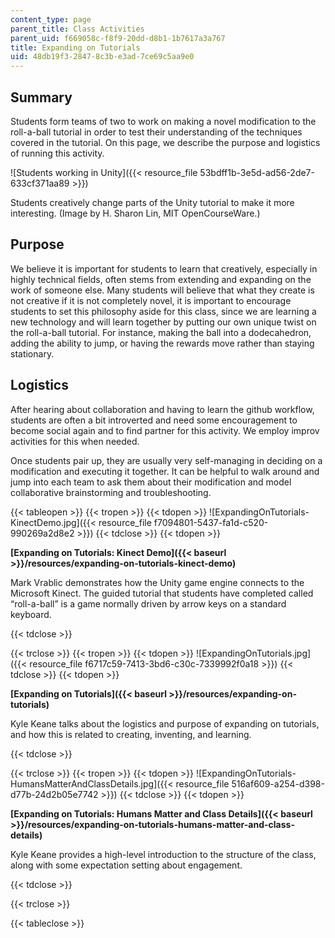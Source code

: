 ```yaml
---
content_type: page
parent_title: Class Activities
parent_uid: f669058c-f8f9-20dd-d8b1-1b7617a3a767
title: Expanding on Tutorials
uid: 48db19f3-2847-8c3b-e3ad-7ce69c5aa9e0
---
```


Summary
-------

Students form teams of two to work on making a novel modification to the roll-a-ball tutorial in order to test their understanding of the techniques covered in the tutorial. On this page, we describe the purpose and logistics of running this activity.

![Students working in Unity]({{< resource_file 53bdff1b-3e5d-ad56-2de7-633cf371aa89 >}})  

Students creatively change parts of the Unity tutorial to make it more interesting. (Image by H. Sharon Lin, MIT OpenCourseWare.)

Purpose
-------

We believe it is important for students to learn that creatively, especially in highly technical fields, often stems from extending and expanding on the work of someone else. Many students will believe that what they create is not creative if it is not completely novel, it is important to encourage students to set this philosophy aside for this class, since we are learning a new technology and will learn together by putting our own unique twist on the roll-a-ball tutorial. For instance, making the ball into a dodecahedron, adding the ability to jump, or having the rewards move rather than staying stationary.

Logistics
---------

After hearing about collaboration and having to learn the github workflow, students are often a bit introverted and need some encouragement to become social again and to find partner for this activity. We employ improv activities for this when needed.

Once students pair up, they are usually very self-managing in deciding on a modification and executing it together. It can be helpful to walk around and jump into each team to ask them about their modification and model collaborative brainstorming and troubleshooting.

{{< tableopen >}}
{{< tropen >}}
{{< tdopen >}}
﻿![ExpandingOnTutorials-KinectDemo.jpg]({{< resource_file f7094801-5437-fa1d-c520-990269a2d8e2 >}})
{{< tdclose >}}
{{< tdopen >}}


 **[Expanding on Tutorials: Kinect Demo]({{< baseurl >}}/resources/expanding-on-tutorials-kinect-demo)**

Mark Vrablic demonstrates how the Unity game engine connects to the Microsoft Kinect. The guided tutorial that students have completed called “roll-a-ball” is a game normally driven by arrow keys on a standard keyboard.  


{{< tdclose >}}

{{< trclose >}}
{{< tropen >}}
{{< tdopen >}}
![ExpandingOnTutorials.jpg]({{< resource_file f6717c59-7413-3bd6-c30c-7339992f0a18 >}})
{{< tdclose >}}
{{< tdopen >}}


﻿**[Expanding on Tutorials]({{< baseurl >}}/resources/expanding-on-tutorials)**

Kyle Keane talks about the logistics and purpose of expanding on tutorials, and how this is related to creating, inventing, and learning.  


{{< tdclose >}}

{{< trclose >}}
{{< tropen >}}
{{< tdopen >}}
﻿![ExpandingOnTutorials-HumansMatterAndClassDetails.jpg]({{< resource_file 516af609-a254-d398-d77b-24d2b05e7742 >}})
{{< tdclose >}}
{{< tdopen >}}


﻿**[Expanding on Tutorials: Humans Matter and Class Details]({{< baseurl >}}/resources/expanding-on-tutorials-humans-matter-and-class-details)**

Kyle Keane provides a high-level introduction to the structure of the class, along with some expectation setting about engagement.  


{{< tdclose >}}

{{< trclose >}}

{{< tableclose >}}